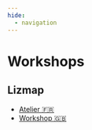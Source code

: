 ```yaml
---
hide:
  - navigation
---
```


# Workshops

## Lizmap

* [Atelier 🇫🇷](fr/lizmap-short-01-intro.md)
* [Workshop 🇬🇧](./lizmap-short-english.md)
